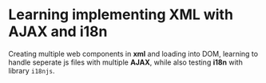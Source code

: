 # Learning implementing XML with AJAX and i18n
Creating multiple web components in __xml__ and loading into DOM, learning to handle seperate js files with multiple __AJAX__, while also testing __i18n__ with library `i18njs`.